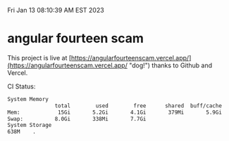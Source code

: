 Fri Jan 13 08:10:39 AM EST 2023

# angular fourteen scam


This project is live at [https://angularfourteenscam.vercel.app/](https://angularfourteenscam.vercel.app/ "dog!") thanks to Github and Vercel.

CI Status: 

```bash
System Memory
               total        used        free      shared  buff/cache   available
Mem:            15Gi       5.2Gi       4.1Gi       379Mi       5.9Gi       9.3Gi
Swap:          8.0Gi       338Mi       7.7Gi
System Storage
638M	.
```
```bash
